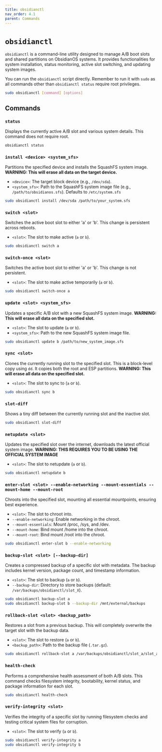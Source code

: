 ```yaml
---
title: obsidianctl
nav_order: 4.1
parent: Commands
---
```

# `obsidianctl`
`obsidianctl` is a command-line utility designed to manage A/B boot slots and shared partitions on ObsidianOS systems. It provides functionalities for system installation, status monitoring, active slot switching, and updating system images.

You can run the `obsidianctl` script directly. Remember to run it with `sudo` as all commands other than `obsidianctl status` require root privileges.

```bash
sudo obsidianctl [command] [options]
```

## Commands

### `status`

Displays the currently active A/B slot and various system details. This command does not require root.

```bash
obsidianctl status
```

### `install <device> <system_sfs>`

Partitions the specified device and installs the SquashFS system image. **WARNING: This will erase all data on the target device.**

*   `<device>`: The target block device (e.g., `/dev/sda`).
*   `<system_sfs>`: Path to the SquashFS system image file (e.g., `/path/to/obsidianos.sfs`). Defaults to `/etc/system.sfs`

```bash
sudo obsidianctl install /dev/sda /path/to/your_system.sfs
```

### `switch <slot>`

Switches the active boot slot to either 'a' or 'b'. This change is persistent across reboots.

*   `<slot>`: The slot to make active (`a` or `b`).

```bash
sudo obsidianctl switch a
```

### `switch-once <slot>`

Switches the active boot slot to either 'a' or 'b'. This change is not persistent.

*   `<slot>`: The slot to make active temporarily (`a` or `b`).

```bash
sudo obsidianctl switch-once a
```

### `update <slot> <system_sfs>`

Updates a specific A/B slot with a new SquashFS system image. **WARNING: This will erase all data on the specified slot.**

*   `<slot>`: The slot to update (`a` or `b`).
*   `<system_sfs>`: Path to the new SquashFS system image file.

```bash
sudo obsidianctl update b /path/to/new_system_image.sfs
```

### `sync <slot>`

Clones the currently running slot to the specified slot. This is a block-level copy using `dd`. It copies both the root and ESP partitions. **WARNING: This will erase all data on the specified slot.**

*   `<slot>`: The slot to sync to (`a` or `b`).

```bash
sudo obsidianctl sync b
```

### `slot-diff`

Shows a tiny diff between the currently running slot and the inactive slot.

```bash
sudo obsidianctl slot-diff
```

### `netupdate <slot>`

Updates the specified slot over the internet, downloads the latest official system image. **WARNING: THIS REQUIRES YOU TO BE USING THE OFFICIAL SYSTEM IMAGE**

*    `<slot>`: The slot to netupdate (`a` or `b`).

```bash
sudo obsidianctl netupdate b
```

### `enter-slot <slot> --enable-networking --mount-essentials --mount-home --mount-root`

Chroots into the specified slot, mounting all essential mountpoints, ensuring best experience.

*    `<slot>`: The slot to chroot into.
*    `--enable-networking`: Enable networking in the chroot.
*    `--mount-essentials`: Mount /proc, /sys, and /dev.
*    `--mount-home`: Bind mount /home into the chroot.
*    `--mount-root`: Bind mount /root into the chroot.

```bash
sudo obsidianctl enter-slot b --enable-networking
```

### `backup-slot <slot> [--backup-dir]`

Creates a compressed backup of a specific slot with metadata. The backup includes kernel version, package count, and timestamp information.

*    `<slot>`: The slot to backup (`a` or `b`).
*    `--backup-dir`: Directory to store backups (default: `/var/backups/obsidianctl/slot_X`).

```bash
sudo obsidianctl backup-slot a
sudo obsidianctl backup-slot b --backup-dir /mnt/external/backups
```

### `rollback-slot <slot> <backup_path>`

Restores a slot from a previous backup. This will completely overwrite the target slot with the backup data.

*    `<slot>`: The slot to restore (`a` or `b`).
*    `<backup_path>`: Path to the backup file (`.tar.gz`).

```bash
sudo obsidianctl rollback-slot a /var/backups/obsidianctl/slot_a/slot_a_backup_20241201_143022.tar.gz
```

### `health-check`

Performs a comprehensive health assessment of both A/B slots. This command checks filesystem integrity, bootability, kernel status, and package information for each slot.

```bash
sudo obsidianctl health-check
```

### `verify-integrity <slot>`

Verifies the integrity of a specific slot by running filesystem checks and testing critical system files for corruption.

*    `<slot>`: The slot to verify (`a` or `b`).

```bash
sudo obsidianctl verify-integrity a
sudo obsidianctl verify-integrity b
```
